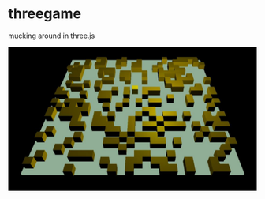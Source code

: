 # threegame
mucking around in three.js

![alt text](https://github.com/technisculpt/threegame/blob/main/preview.JPG)